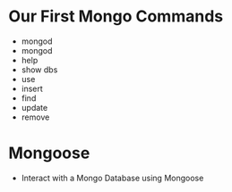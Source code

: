 # Our First Mongo Commands
* mongod
* mongod
* help
* show dbs
* use
* insert
* find
* update
* remove

# Mongoose
* Interact with a Mongo Database using Mongoose